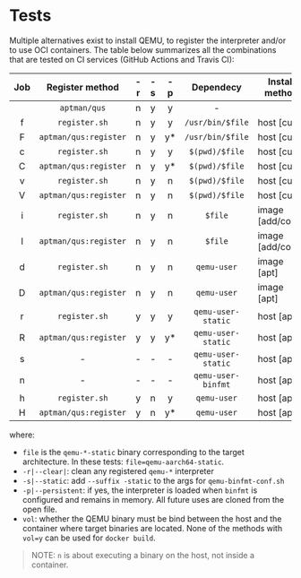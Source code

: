 # Tests

Multiple alternatives exist to install QEMU, to register the interpreter and/or to use OCI containers. The table below summarizes all the combinations that are tested on CI services (GitHub Actions and Travis CI):

| Job | Register method       | -r | -s | -p | Dependecy          | Install method   | vol |
|:---:|:---------------------:|:--:|:--:|:--:|:------------------:|------------------|:---:|
|     | `aptman/qus`          | n  | y  | y  | -                  |                  | n   |
| f   | `register.sh`         | n  | y  | y  | `/usr/bin/$file`   | host  [curl]     | n   |
| F   | `aptman/qus:register` | n  | y  | y* | `/usr/bin/$file`   | host  [curl]     | n   |
| c   | `register.sh`         | n  | y  | y  | `$(pwd)/$file`     | host  [curl]     | n   |
| C   | `aptman/qus:register` | n  | y  | y* | `$(pwd)/$file`     | host  [curl]     | n   |
| v   | `register.sh`         | n  | y  | n  | `$(pwd)/$file`     | host  [curl]     | y   |
| V   | `aptman/qus:register` | n  | y  | n  | `$(pwd)/$file`     | host  [curl]     | y   |
| i   | `register.sh`         | n  | y  | n  | `$file`            | image [add/copy] | n   |
| I   | `aptman/qus:register` | n  | y  | n  | `$file`            | image [add/copy] | n   |
| d   | `register.sh`         | n  | y  | n  | `qemu-user`        | image [apt]      | n   |
| D   | `aptman/qus:register` | n  | y  | n  | `qemu-user`        | image [apt]      | n   |
| r   | `register.sh`         | y  | y  | y  | `qemu-user-static` | host  [apt]      | n   |
| R   | `aptman/qus:register` | y  | y  | y* | `qemu-user-static` | host  [apt]      | n   |
| s   | -                     | -  | -  | -  | `qemu-user-static` | host  [apt]      | y   |
| n   | -                     | -  | -  | -  | `qemu-user-binfmt` | host  [apt]      | -   |
| h   | `register.sh`         | y  | n  | y  | `qemu-user`        | host  [apt]      | n   |
| H   | `aptman/qus:register` | y  | n  | y* | `qemu-user`        | host  [apt]      | n   |

where:

- `file` is the `qemu-*-static` binary corresponding to the target architecture. In these tests: `file=qemu-aarch64-static`.
- `-r|--clear|`: clean any registered `qemu-*` interpreter
- `-s|--static`: add `--suffix -static` to the args for `qemu-binfmt-conf.sh`
- `-p|--persistent`: if yes, the interpreter is loaded when `binfmt` is configured and remains in memory. All future uses are cloned from the open file.
- `vol`: whether the QEMU binary must be bind between the host and the container where target binaries are located. None of the methods with `vol=y` can be used for `docker build`.

> NOTE: `n` is about executing a binary on the host, not inside a container.